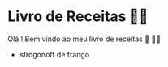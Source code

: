 # Livro de Receitas :man_cook:

Olá ! Bem vindo ao meu livro de receitas :cookie: :cookie::cookie:



- strogonoff de frango

